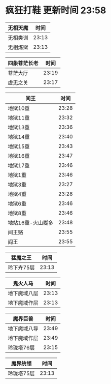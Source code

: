 # 疯狂打鞋 更新时间 23:58

| 无相天魔   | 时间    |
|--------|-------|
| 无相类训 | 23:13 |
| 无相炼狱 | 23:13 |

| 四象苍茫长老   | 时间    |
|--------|-------|
| 苍茫大厅 | 23:19 |
| 虚无之关 | 23:17 |

| 间王   | 时间    |
|--------|-------|
| 地狱10重 | 23:28 |
| 地狱11重 | 23:32 |
| 地狱13重 | 23:36 |
| 地狱14重 | 23:40 |
| 地狱15重 | 23:43 |
| 地狱16重 | 23:47 |
| 地狱17重 | 23:46 |
| 地狱1重 | 23:46 |
| 地狱3重 | 23:27 |
| 地狱4重 | 23:28 |
| 地狱6重 | 23:46 |
| 地狱8重 | 23:46 |
| 地站16重-火山糊多 | 23:48 |
| 间王赂 | 23:55 |
| 阎王 | 23:55 |

| 猛魔之王   | 时间    |
|--------|-------|
| 玲下卉75层 | 23:13 |

| 鬼火人马   | 时间    |
|--------|-------|
| 地下魔域八层 | 23:13 |
| 地下魔域作层 | 23:13 |

| 魔界巨兽   | 时间    |
|--------|-------|
| 地下魔域八导 | 23:49 |
| 地下魔域作层 | 23:49 |
| 玲珑塔76层 | 23:15 |

| 魔界统领   | 时间    |
|--------|-------|
| 玲珑塔75层 | 23:13 |